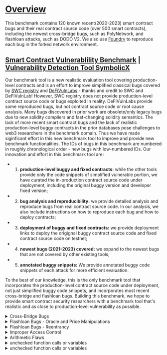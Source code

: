 # [Overview](https://github.com/sallywang147/attackDB/edit/webpage)

This benchmark contains 120 known recent(2020-2023) smart contract bugs and their real contract source code (over 500 smart contracts), including the newest cross-bridge bugs, such as PolyNetwork, and flashloan attacks, such as DODO V2. We also use [Foundry](https://github.com/foundry-rs/foundry) to reproduce each bug in the forked network environment. 

## [Smart Contract Vulnerablility Benchmark](https://github.com/sallywang147/attackDB) | [Vulnerability Detection Tool SymbolicX](https://github.com/sallywang147/symbolicX)

Our benchmark tool is a new realistic evaluation tool covering production-level contracts and is an effort to improve simplified classical bugs covered by [SWC registry](https://github.com/SmartContractSecurity/SWC-registry) and [DeFiVulnLabs](https://github.com/SunWeb3Sec/DeFiVulnLabs) - thanks and credit to SWC and DeFiVulnLab! However, SWC registry does not provide production-level contract source code or bugs exploited in reality. DeFiVulnLabs provide some reproduced bugs, but not contract source code or root cause analysis. Many bugs discovered in prior work are obsolete/only legacy bugs due to new solidity compilers and fast-changing solidity semantics. The lack of more recent smart contract bugs and the lack of realistic production-level buggy contracts in the prior databases pose challenges to web3 researchers in the benchmark domain. Thus we have made siginficant effort in this new benchmark tool to improve and provide new benchmark functionalities.  The IDs of bugs in this benchmark are numbered in roughly chronological order - new bugs with low-numbered IDs. Our innovation and effort in this benchmark tool are:
- 1) **production-level buggy and fixed contracts:** while the other tools provide only the code snippets of simplified vulnerable portion, we have curated the in-production contract source code under deployment, including the original buggy version and developer fixed version; 
- 2) **bug analysis and reproducibility:** we provide detailed analysis and reproduce bugs from real contract source code. In our analysis, we also include instructions on how to reproduce each bug and how to deploy contracts; 
- 3) **deployment of buggy and fixed contracts:** we provide deployment links to deploy the origignal buggy contract source code and fixed contract source code on testnet; 
- 4) **newest bugs (2021-2023) covered:** we expand to the newest bugs that are not covered by other existing tools;
- 5) **annotated buggy snippets:** We provide annotated buggy code snippets of each attack for more efficient evaluation.

To the best of our knowledge, this is the only benchmark tool that incorporates the production-level contract source code under deployment, not just simplified buggy code snippets, and incorporates most recent cross-bridge and flashloan bugs. Building this benchmark, we hope to provide smart contract security researchers with a benchmark tool that's realistic and as close to production-level vulnerability as possible. 

<details><summary> Cross-Bridge Bugs </summary>
<p>

Cross-Bridge Bugs

|ID  | Attacks       |loss($m)|buggy contracts | developer fixed contracts |annotated bug snippets  |reproduced bugs |  analysis|
|--- | ------------- |------- | ---------------- |-------------------|-------------------------| ---|---|
|001 | PolyNetwork   |   610  | [buggy source](https://github.com/polynetwork/eth-contracts/tree/c9212e4199432b0ea6e0defff390e804afe07a32)  | [developer fix](https://github.com/polynetwork/eth-contracts/tree/d491578ef9e49468e7e8d6011014040857ee5d77)     | [contrivedbug1.sol](https://github.com/sallywang147/attackDB/blob/main/polyattack/contrived.sol)                     |[bug vector1](https://github.com/sallywang147/attackDB/blob/main/polyattack/attack_vector.sol)|[Polynetwork Attack](https://github.com/sallywang147/attackDB/tree/main/polyattack)|
|002 | Qubit bridge  |   80   | [buggy source](https://github.com/ChainSafe/chainbridge-solidity/tree/cbfaf9c5d74486447e80a587acc2cd4457002ab3)               | [developer fix](https://github.com/ChainSafe/chainbridge-solidity/tree/2f29dd714a09f075bf6454518a1e57a6e5d55018)               | [contrivedbug2.sol](https://github.com/sallywang147/attackDB/blob/main/qbridgeattack/contrived.sol)                     | [bug vector2](https://github.com/sallywang147/attackDB/blob/main/qbridgeattack/attack_vector.sol) |[Qbridge Attack](https://github.com/sallywang147/attackDB/tree/main/qbridgeattack) |
|003 | Nomad Bridge  |   190  | [buggy source](https://github.com/nomad-xyz/monorepo/tree/6c6e965bec0ef1c1f4197d0510ecdc7e7a552386)               | [developer fix](  https://github.com/nomad-xyz/monorepo/tree/9876327bdf3b938fe9f331bf3ed4179790bf265c)             | [contrivedbug3.sol](https://github.com/sallywang147/attackDB/blob/main/nomadattack/contrived_bug.sol)                     | [bug vector3](https://github.com/sallywang147/attackDB/blob/main/nomadattack/attack_vector.sol) |[Nomad Bridge Attack](https://github.com/sallywang147/attackDB/tree/main/nomadattack) |
|004 | Meter.io      |   4.4  | [buggy source](https://github.com/Uniswap/v2-periphery/tree/0335e8f7e1bd1e8d8329fd300aea2ef2f36dd19f)               | [developer fix](https://github.com/Uniswap/v3-periphery/tree/6cce88e63e176af1ddb6cc56e029110289622317)               | [contrivedbug4.sol](https://github.com/sallywang147/attackDB/tree/main/meterattack)                     | [bug vector4](https://github.com/sallywang147/attackDB/blob/main/meterattack/attack_vector.sol) |[Meter Attack](https://github.com/sallywang147/attackDB/tree/main/meterattack) |
|005 | LIFI          |   600  |[buggy source](https://github.com/lifinance/contracts/tree/36f87e3999fdc0602ee5e959850553db4938fc08)               | [developer fix](https://github.com/lifinance/contracts/tree/aaf7af5f02bad2cc1f307b04444ef1e8d69621e6)               | [contrivedbug5.sol](https://github.com/sallywang147/attackDB/blob/main/lifiattack/contrived.sol)                     | [bug vector5](https://github.com/sallywang147/attackDB/blob/main/lifiattack/attack_vector.sol) |[LIFI Attack](https://github.com/sallywang147/attackDB/tree/main/lifiattack) |
|006 | ChainSwap 1   |   0.5  |[buggy source](https://github.com/sallywang147/attackDB/blob/main/chainswapAttack/bug.sol)              | [developer fix](https://github.com/makevoid/chainswap-contracts/tree/8678d78199b944a97ac5501fb95ba6f34a1cfcee)                | [contrivedbug6.sol](https://github.com/sallywang147/attackDB/blob/main/chainswapAttack/bug.sol)                    | [bug vector6](https://github.com/sallywang147/attackDB/blob/main/chainswapAttack/attack_vector.sol) |[ChainSwap Attack 1](https://github.com/sallywang147/attackDB/tree/main/chainswapAttack) |
|007 | ChainSwap 2   |   8    | see above              |  see above               |  see above      | [bug vector7](https://github.com/sallywang147/attackDB/blob/main/chainswapAttack2/swap-attack.sol) |[ChainSwap Attack 2](https://github.com/sallywang147/attackDB/tree/main/chainswapAttack2) |
|008 | AnySwap  |   1.4   | [buggy source](https://github.com/sallywang147/attackDB/blob/main/anyswapattack/buggy-contracts/anyswapv4.sol)               | [developer fix](https://github.com/sallywang147/attackDB/tree/main/anyswapattack/healthy-contracts)               | [contrivedbug8.sol](https://github.com/sallywang147/attackDB/blob/main/anyswapattack/contrivedbug.sol)                     | [bug vector8](https://github.com/sallywang147/attackDB/blob/main/anyswapattack/attack_vector.sol) |[AnySwap Attack](https://github.com/sallywang147/attackDB/tree/main/anyswapattack)|
</p>
</details>

<details><summary> Flashloan Bugs - Oracle and Price Manipulations </summary>
<p>

Flashloan Bugs - Oracle and Price Manipulations

|ID  | Attacks       |loss($m)|buggy contracts | developer fixed contracts |annotated bug snippets  |reproduced bugs |  analysis|
|--- | ------------- |------- | ---------------- |-------------------|-------------------------| ---|---|
|009 | MonoX  |   30   | [buggy source](https://github.com/sallywang147/attackDB/tree/main/monoswapattack/buggy-contracts)               | [developer fix](https://github.com/sallywang147/attackDB/tree/main/monoswapattack/healthy-contracts)               | [contrivedbug09.sol](https://github.com/sallywang147/attackDB/blob/main/monoswapattack/contrivedbug.sol)                     | [bug vector09](https://github.com/sallywang147/attackDB/blob/main/monoswapattack/attack_vector.sol) |[MonoX Finance Attack](https://github.com/sallywang147/attackDB/tree/main/monoswapattack) |
|010 | Cream Finance  |   130   | [buggy source](https://github.com/CreamFi/compound-protocol/tree/73939e7b6bf3a36fb9b39d41e259a97dc416e2a4)              | [developer fix](https://github.com/CreamFi/compound-protocol)               | [contrivedbug10.sol](https://github.com/sallywang147/attackDB/tree/main/creamfiattack/contrivedbug)                     | [bug vector10](https://github.com/sallywang147/attackDB/blob/main/creamfiattack/attack_vector.sol) |[Cream Finance Attack](https://github.com/sallywang147/attackDB/tree/main/creamfiattack) |
|011 | ElasticSwap  |   0.85   | [buggy source](https://github.com/ElasticSwap/elasticswap/tree/b9bf4b926d5b588e3347c38718b0780e88a57f47)               | [developer fix](https://github.com/sallywang147/attackDB/tree/main/elasticswsapattack/healthy-contracts)               | [contrivedbug11.sol](https://github.com/sallywang147/attackDB/blob/main/elasticswsapattack/contrivedbug.sol)                     | [bug vector11](https://github.com/sallywang147/attackDB/blob/main/elasticswsapattack/attack_vector.sol) |[ElasticSwap Attack](https://github.com/sallywang147/attackDB/new/main/elasticswsapattack) |
|012 | BGLD  |   0.18   | [buggy source](https://github.com/sallywang147/attackDB/tree/main/bgldattack/buggy-contracts)               | [developer fix](https://github.com/sallywang147/attackDB/tree/main/bgldattack/healthy-contracts)               | NA                     | [bug vector12](https://github.com/sallywang147/attackDB/blob/main/bgldattack/attack_vector.sol) |[BGLD Attack](https://github.com/sallywang147/attackDB/tree/main/bgldattack) |
|013 | UEarnPool  |  0.24  | [buggy source](https://github.com/sallywang147/attackDB/tree/main/uearnpoolattack/buggy-contracts)               | NA             | [contrivedbug13.sol](https://github.com/sallywang147/attackDB/blob/main/uearnpoolattack/contrived.sol)                     | [bug vector13](https://github.com/sallywang147/attackDB/blob/main/uearnpoolattack/attack_vector.sol) |[UEarnPool Attack](https://github.com/sallywang147/attackDB/new/main/uearnpoolattack) |
|014 | NXUSD  |   0.5   | [buggy source](https://github.com/sallywang147/attackDB/tree/main/nxattack/buggy-contracts)               | [developer fix](https://github.com/orbs-network/twap/tree/de53971be7fcac03d28440ac24dd4d486754e11c)               | [contrivedbug14.sol](https://github.com/sallywang147/attackDB/blob/main/nxattack/contrived.sol)    | [bug vector14](https://github.com/sallywang147/attackDB/blob/main/nxattack/attack_vector.sol) |[NXUSD Attack](https://github.com/sallywang147/attackDB/new/main/nxattack) |
|015 | ZoomPro Finance(similar to bug16: New Free Dao)  |   0.65   | [buggy source](https://github.com/sallywang147/attackDB/tree/main/zoomfiattack/buggy-contracts)               | [developer fix](https://github.com/sallywang147/attackDB/tree/main/zoomfiattack/healthy-contracts)               | [contrivedbug15.sol](https://github.com/sallywang147/attackDB/blob/main/zoomfiattack/contrived.sol)                     | [bug vector15](https://github.com/sallywang147/attackDB/blob/main/zoomfiattack/attack_vector.sol) |[ZoomPro Finance Attack](https://github.com/sallywang147/attackDB/tree/main/zoomfiattack) |
|016 | New Free Dao(similar to bug15)  |   150   | NA           | NA             | [contrivedbug16.sol](https://github.com/sallywang147/attackDB/blob/main/freedaoattack/contrived.sol)  | [bug vector16](https://github.com/sallywang147/attackDB/blob/main/freedaoattack/attack_vector.sol) |[New Free Dao Attack](https://github.com/sallywang147/attackDB/tree/main/freedaoattack) |
|017 |  Inverse Finance  |  7   | [buggy source](https://github.com/sallywang147/attackDB/tree/main/inversefiattack/buggy-contracts)               | NA               | [contrivedbug17.sol](https://github.com/sallywang147/attackDB/blob/main/inversefiattack/contrived.vy)    | [bug vector17](https://github.com/sallywang147/attackDB/blob/main/inversefiattack/attack_vector.sol) |[Inverse Finance Attack](https://github.com/sallywang147/attackDB/tree/main/inversefiattack) |
|018 | Fortress Loan |   3  | [buggy source](https://github.com/sallywang147/attackDB/tree/main/fortressattack/buggy-contracts)               | [developer fix](https://github.com/sallywang147/attackDB/tree/main/fortressattack/healthy-contracts)               | [contrivedbug18.sol](https://github.com/sallywang147/attackDB/blob/main/fortressattack/contrived.sol)                     | [bug vector18](https://github.com/sallywang147/attackDB/blob/main/fortressattack/attack_vector.sol) |[Fortress Loan Attack](https://github.com/sallywang147/attackDB/new/main/fortressattack) |
|019 | Saddle Finance  |   10   | [buggy source](https://github.com/saddle-finance/saddle-contract/tree/141a00e7ba0c5e8d51d8018d3c4a170e63c6c7c4)               | [developer fix](https://github.com/saddle-finance/saddle-contract/tree/8d33811817fdfb7a85da79e811fd811a536d36a7)               | [contrivedbug19.sol](https://github.com/sallywang147/attackDB/blob/main/saddleattack/contrived.sol)   | [bug vector19.0](https://github.com/sallywang147/attackDB/blob/main/saddleattack/attackvectors/attack_vector.sol) [bug vector19.1](https://github.com/Hephyrius/Immuni-Saddle-POC/tree/65537104393499b42c190f241e384ec7295168cd) |[Saddle Finance Attack](https://github.com/sallywang147/attackDB/tree/main/saddleattack) |
|020 | PancakeBunny   |   200   | [buggy source](https://github.com/PancakeBunny-finance/Bunny/tree/5951575e0d74afc335259965a2727ff284a3f293)  | [developer fix](https://github.com/PancakeBunny-finance/Bunny/tree/0e3aeaecbc8493668abb4801af0f3c3ad3b9a829)               | [contrivedbug17.sol](https://github.com/sallywang147/attackDB/blob/main/pbattack/contrived.sol)    | [bug vector16](https://github.com/sallywang147/attackDB/blob/main/pbattack/attack_vector.sol) |[PancakeBunny  Attack](https://github.com/sallywang147/attackDB/new/main/pbattack) |
|021 | WaultFinance |   0.5   | [buggy source](https://github.com/sallywang147/attackDB/tree/main/waultattack/buggy-contracts)               | [developer fix](https://github.com/WaultFinance/WAULT)               | [contrivedbug21.sol](https://github.com/sallywang147/attackDB/blob/main/waultattack/contrived.sol)                    | [bug vector21](https://github.com/sallywang147/attackDB/blob/main/waultattack/attack_vector.sol)|[WaultFinance Attack](https://github.com/sallywang147/attackDB/new/main/waultattack) |
|022 | Nimbus Liquidity(similar attacks: INUKO, BXH)   |  0.76 | [buggy source](https://github.com/sallywang147/attackDB/tree/main/nimbusattack)               | NA              | NA                  | [bug vector22](https://github.com/sallywang147/attackDB/blob/main/nimbusattack/attack_vector.sol) |[Nimbus Attack](https://github.com/sallywang147/attackDB/tree/main/nimbusattack) |
|023 | oneRing Finance  |   2   | not public            | NA              | NA                     | [bug vector23](https://github.com/sallywang147/attackDB/blob/main/oneringattack/attack_vector.sol) |[oneRing Finance Attack](https://github.com/sallywang147/attackDB/tree/main/oneringattack) |
|024 | MUBank(similar attacks: AES, BBOX)  |   0.5   | NA               | NA              | NA                    | [bug vector24](https://github.com/sallywang147/attackDB/blob/main/mubankattack/attack_vector.sol) |[MuBank Attack](https://github.com/sallywang147/attackDB/tree/main/mubankattack) |

</p>
</details>

<details><summary> Flashloan Bugs - Reentrancy  </summary>
<p>

Flashloan Bugs - Reentrancy 

|ID  | Attacks       |loss($m)|buggy contracts | developer fixed contracts |annotated bug snippets  |reproduced bugs |  analysis|
|--- | ------------- |------- | ---------------- |-------------------|-------------------------| ---|---|
|025 | Jay  |   0.18   | [buggy source](https://github.com/sallywang147/attackDB/tree/main/jayattack/buggy-contracts)               | [developer fix](https://github.com/sallywang147/attackDB/tree/main/jayattack/healthy-contracts)               | [contrivedbug25.sol](https://github.com/sallywang147/attackDB/blob/main/jayattack/contrived.sol) | [bug vector25](https://github.com/sallywang147/attackDB/blob/main/jayattack/attack_vector.sol) |[Jay Attack](https://github.com/sallywang147/attackDB/tree/main/jayattack) |
|026 | DFX  |   5   | [buggy source](https://github.com/dfx-finance/protocol-v1-deprecated/tree/5fbeac837e57ded52e25572390a90c189ef363b1)               | [developer fix](https://github.com/sallywang147/attackDB/tree/main/dfxattack/healthy-contracts)               | [contrivedbug26.sol](https://github.com/sallywang147/attackDB/blob/main/dfxattack/contrived.sol)   | [bug vector26](https://github.com/sallywang147/attackDB/blob/main/dfxattack/attack_vector.sol) |[DFX Attack](https://github.com/sallywang147/attackDB/new/main/dfxattack) |
|027 | Market  |   0.18   | [buggy source](https://github.com/curvefi/curve-contract/tree/b0bbf77f8f93c9c5f4e415bce9cd71f0cdee960e)               | [developer fix](https://github.com/sallywang147/attackDB/tree/main/marketattack/healthy-contracts)               | NA                  | [bug vector27](https://github.com/sallywang147/attackDB/blob/main/marketattack/attack_vector.sol) |[Market Attack](https://github.com/sallywang147/attackDB/new/main/marketattack) |
|028 | Omni  |   1.5   | [buggy source](https://github.com/sallywang147/attackDB/tree/main/omniattack/buggy-contracts)              | [developer fix](https://github.com/aave/aave-v3-core/tree/ecf60cf42b381b6e2332b91e906d262a071ea144)               | [contrivedbug28.sol](https://github.com/sallywang147/attackDB/blob/main/omniattack/contrived.sol)                     | [bug vector28](https://github.com/sallywang147/attackDB/blob/main/omniattack/attack_vector.sol) |[Omni Attack](https://github.com/sallywang147/attackDB/tree/main/omniattack) |
|029 | Fei Protocol  |   80   | [buggy source](https://github.com/fei-protocol/fei-protocol-core/tree/3b4095a69ca8687f46640f8a40df75e0711f2117)               | [developer fix](https://github.com/fei-protocol/fei-protocol-core/tree/be704ad65a84edfafcc09e3e5fa78865f6a1de18)            | [contrivedbug29.sol](https://github.com/sallywang147/attackDB/blob/main/feiattack/contrived.sol)                     | [bug vector29](https://github.com/sallywang147/attackDB/blob/main/feiattack/attack_vector.sol) |[Fei Protocol Attack](https://github.com/sallywang147/attackDB/tree/main/feiattack) |
|030 | Beanstalk  |   182   | [buggy source](https://github.com/BeanstalkFarms/Beanstalk/tree/7dd0f77e44fe157f294e363bc4b69d8cb1c9f6bb)               | [developer fix](https://github.com/sallywang147/attackDB/tree/main/beanstalkattack/healthy-contracts)              | [contrivedbug30.sol](https://github.com/sallywang147/attackDB/blob/main/beanstalkattack/contrived.sol)                    | [bug vector30](https://github.com/sallywang147/attackDB/blob/main/beanstalkattack/attack_vector.sol) |[Beanstalk Attack](https://github.com/sallywang147/attackDB/blob/main/beanstalkattack/attack_vector.sol) |
|031 | n00dleSwap  |   0.29   | [buggy source](https://github.com/sallywang147/attackDB/tree/main/noodleattack/buggy-contracts)               | [developer fix](https://github.com/sallywang147/attackDB/tree/main/noodleattack/healthy-contracts)               | [contrivedbug31.sol](https://github.com/sallywang147/attackDB/blob/main/noodleattack/contrived.sol)                     | [bug vector31](https://github.com/sallywang147/attackDB/blob/main/noodleattack/attack_vector.sol) |[n00dleSwap Attack](https://github.com/sallywang147/attackDB/tree/main/noodleattack) |
|032 | Revest Finance  |   11.2   | [buggy source](https://github.com/Revest-Finance/RevestContracts/tree/2cab8107b9f570bcfae93df3b928bb5fef3797ef)               | [developer fix](https://github.com/Revest-Finance/RevestContracts/tree/59b533221f62a9a422a2443f2c34060b4c3fd3d1)               | [contrivedbug32.sol](https://github.com/sallywang147/attackDB/blob/main/revestattack/contrived.sol)   | [bug vector32](https://github.com/sallywang147/attackDB/blob/main/revestattack/attack_vector.sol) |[Revest Finance Attack](https://github.com/sallywang147/attackDB/tree/main/revestattack) |
|033 | Hundred Finance  |   11   | [buggy source1-ERC677](https://github.com/smartcontractkit/LinkToken/tree/8fd6d624d981e39e6e3f55a72732deb9f2f832d9) [buggy source2-Ctoken](https://github.com/compound-finance/compound-protocol/blob/compound/2.31-rc0/contracts/CToken.sol)  | [developer fix](https://github.com/sallywang147/attackDB/tree/main/hundredattack/healthy-contracts)              | [contrivedbug33.sol](https://github.com/sallywang147/attackDB/blob/main/hundredattack/contrived.sol)  | [bug vector33](https://github.com/sallywang147/attackDB/blob/main/hundredattack/attack_vector.sol) |[Hundred Finance Attack](https://github.com/sallywang147/attackDB/blob/main/hundredattack/README.md) |
|034 | Paraluni  |   1.7   | [buggy source](https://github.com/paraluni/para-contract/tree/1c2737558198e55662b98340a437608f4f0c8ac6)      | TBA      | [contrivedbug34.sol](https://github.com/sallywang147/attackDB/blob/main/paraluniattack/contrived.sol)                     | [bug vector34](https://github.com/sallywang147/attackDB/blob/main/paraluniattack/attack_vector.sol) |[Paraluni Attack](https://github.com/sallywang147/attackDB/blob/main/paraluniattack/README.md) |
|035 | Bacon Protocol  |   1   | destructed    |  destructed             | NA                    | [bug vector35](https://github.com/sallywang147/attackDB/blob/main/baconattack/attack_vector.sol) |[Bacon Attack](https://github.com/sallywang147/attackDB/tree/main/baconattack) |
|036 | Visor Finance  |   8.2   | [buggy source](https://github.com/sallywang147/attackDB/tree/main/visorattack/buggy-contracts)               | [developer fix](https://github.com/VisorFinance/hypervisor/tree/01d896d79ef8c0498d3b3cdfe2abc64c66555fb4)               | [contrivedbug36.sol](https://github.com/sallywang147/attackDB/blob/main/visorattack/contrived.sol)   | [bug vector36](https://github.com/sallywang147/attackDB/blob/main/visorattack/attack_vector.sol) |[Visor Attack](https://github.com/sallywang147/attackDB/tree/main/visorattack) |
|037 | Grim Finance  |   30   | [buggy source](https://github.com/sallywang147/attackDB/tree/main/grimattack/buggy-contracts)               | [developer fix](https://github.com/sallywang147/attackDB/tree/main/grimattack/healthy-contracts)               | [contrivedbug37.sol](https://github.com/sallywang147/attackDB/blob/main/grimattack/contrived.sol)  | [bug vector37](https://github.com/sallywang147/attackDB/blob/main/grimattack/attack_vector.sol) | [Grim finance Attack](https://github.com/sallywang147/attackDB/tree/main/grimattack) |
|038 | XSurge  |   31  | [buggy source](https://github.com/sallywang147/attackDB/tree/main/xsurgeattack/buggy-contracts)               | [developer fix](https://github.com/sallywang147/attackDB/tree/main/xsurgeattack/healthy-contract)              | [contrivedbug38.sol](https://github.com/sallywang147/attackDB/blob/main/xsurgeattack/contrived.sol)                  | [bug vector38](https://github.com/sallywang147/attackDB/blob/main/xsurgeattack/attack_vector.sol) |[XSurge Attack](https://github.com/sallywang147/attackDB/tree/main/xsurgeattack) |
|039 | Rari Capital  |   80   | [buggy source](https://github.com/sallywang147/attackDB/tree/main/rariattack/buggy-contracts)              | [developer fix](https://github.com/sallywang147/attackDB/tree/main/rariattack/healthy-contracts)               | [contrivedbug39.sol](https://github.com/sallywang147/attackDB/blob/main/rariattack/contrived.sol)                     | [bug vector39](https://github.com/sallywang147/attackDB/blob/main/rariattack/attack_vector.sol) |[Rari Capital Attack](https://github.com/sallywang147/attackDB/tree/main/rariattack) |
|040 | Value Defi  |   7.4   | [buggy source](https://github.com/valuedefi/vaults/tree/dba5c437e721c11d51844f67f46dffd1dcdcbb57)              | [developer fix](https://github.com/valuedefi/vaults/tree/dba5c437e721c11d51844f67f46dffd1dcdcbb57)            | TBA                 | [bug vector40](https://github.com/sallywang147/attackDB/blob/main/valueattack/attack_vector.sol) |[Value Defi Attack](https://github.com/sallywang147/attackDB/tree/main/valueattack) |
|041 | DODO Finance  |   3.8   | [buggy source](https://github.com/DODOEX/dodo-smart-contract/tree/master/contracts)               | [developer fix](https://github.com/DODOEX/contractV2)               | [contrivedbug41.sol](https://github.com/sallywang147/attackDB/blob/main/dodoattack/contrived.sol)             | [bug vector41](https://github.com/sallywang147/attackDB/blob/main/dodoattack/attack_vector.sol) |[DODO Finance Attack](https://github.com/sallywang147/attackDB/tree/main/dodoattack) |
|042 | Harvest Finance  |   34  | [buggy source](https://github.com/harvest-finance/harvest/tree/c3376f9a0a86ca67e1c891ffe451b70f2f4d970d)               | [developer fix](https://github.com/harvest-finance/harvest/tree/master)              | [contrivedbug42.sol](https://github.com/sallywang147/attackDB/blob/main/harvestattack/contrived.sol)   | [bug vector42](https://github.com/sallywang147/attackDB/blob/main/harvestattack/attack_vector.sol) |[Harvest Finance Attack](https://github.com/sallywang147/attackDB/blob/main/harvestattack/README.md) |
|043 | MidasCapital  |  0.65  | TBA   | TBA   | TBA                    | [bug vector43](https://github.com/sallywang147/attackDB/blob/main/midasattack/attack_vector.sol) |[MidasCapital Attack](https://github.com/sallywang147/attackDB/tree/main/midasattack) |

</p>
</details>

<details><summary> Improper Access Control </summary>
<p>

Improper Access Control 

|ID  | Attacks       |loss($m)|buggy contracts | developer fixed contracts |annotated bug snippets  |reproduced bugs |  analysis|
|--- | ------------- |------- | ---------------- |-------------------|-------------------------| ---|---|
|044 | SushiSwap Miso  |   3   | [buggy source](https://github.com/code-423n4/contracts/tree/adb2eae86af1843690daec295f6d43612f9d0d44)   | [developer fix](https://github.com/code-423n4/contracts/tree/adb2eae86af1843690daec295f6d43612f9d0d44)  | [contrivedbug44sol](https://github.com/sallywang147/attackDB/blob/main/sushiattack/contrived.sol)                    | [bug vector9](https://github.com/sallywang147/attackDB/blob/main/sushiattack/attack_vector.sol) |[SushiSwap Miso Attack](https://github.com/sallywang147/attackDB/tree/main/sushiattack) |
|045 | Uerii Token  |   0.02  | [buggy source](https://github.com/sallywang147/attackDB/tree/main/uriiattack/buggy-contracts)               | Zero Day Bug    | [contrivedbug4x.sol](https://github.com/sallywang147/attackDB/blob/main/uriiattack/contrived.sol)                     | [bug vector45](https://github.com/sallywang147/attackDB/blob/main/uriiattack/attack_vector.sol) |[Uerii Token Attack](https://github.com/sallywang147/attackDB/tree/main/uriiattack) |
|046 | TempleDao  |   2.3   | [buggy source](https://github.com/sallywang147/attackDB/tree/main/templedaoattack/buggy-contracts)      | [developer fix](https://github.com/TempleDAO/temple/tree/8be39a6fd9a58f0bb3c490e014e0efe4d90d1116)               | [contrivedbug46.sol](https://github.com/sallywang147/attackDB/blob/main/templedaoattack/contrived.sol)                     | [bug vector46](https://github.com/sallywang147/attackDB/blob/main/templedaoattack/attack_vector.sol) |[TempleDao Attack](https://github.com/sallywang147/attackDB/tree/main/templedaoattack) |
|047 | BabySwap  |   NA   | [buggy source](https://github.com/babyswap/baby-swap-contract/tree/4327fe791b103f4eadf0b6ccb5e7136872233af9)               | [developer fix](https://github.com/sallywang147/attackDB/tree/main/babyswapattack/healthy-contracts)               | [contrivedbug47.sol](https://github.com/sallywang147/attackDB/blob/main/babyswapattack/contrived.sol)                     | [bug vector47](https://github.com/sallywang147/attackDB/blob/main/babyswapattack/attack_vector.sol) |[BabySwap Attack](https://github.com/sallywang147/attackDB/tree/main/babyswapattack) |
|048 | Ragnarok  |   0.44   | [buggy source](https://github.com/sallywang147/attackDB/tree/main/ragnarokattack/buggy-contracts)               | [developer fix](https://github.com/sallywang147/attackDB/tree/main/ragnarokattack/healthy-contracts)               | [contrivedbug48.sol](https://github.com/sallywang147/attackDB/blob/main/ragnarokattack/contrived.sol)                     | [bug vector48](https://github.com/sallywang147/attackDB/blob/main/ragnarokattack/attack_vector.sol) |[Ragnarok Attack](https://github.com/sallywang147/attackDB/tree/main/ragnarokattack) |
|049 | Shadow Fi  |   1   | [buggy source](https://github.com/sallywang147/attackDB/tree/main/shadowfiattack/buggy-contracts)               | [developer fix](https://github.com/sallywang147/attackDB/tree/main/shadowfiattack/healthy-contracts)               | [contrivedbug49.sol](https://github.com/sallywang147/attackDB/blob/main/shadowfiattack/contrived.sol)    | [bug vector49](https://github.com/sallywang147/attackDB/blob/main/shadowfiattack/attack_vector.sol) |[Shadow Fi Attack](https://github.com/sallywang147/attackDB/tree/main/shadowfiattack) |
|050 | FlippazOne  | 0.5  | [buggy source](https://github.com/sallywang147/attackDB/tree/main/flipattack/buggy-contracts)               | [developer fix](https://github.com/sallywang147/attackDB/tree/main/flipattack/healthy-contracts)               | [contrivedbug50.sol](https://github.com/sallywang147/attackDB/blob/main/flipattack/contrived.sol)                     | [bug vector50](https://github.com/sallywang147/attackDB/blob/main/flipattack/attack_vector.sol) |[FlippazOne Attack](https://github.com/sallywang147/attackDB/tree/main/flipattack) |
|051 | GYMNetwork |   2.1   | [buggy source](https://github.com/sallywang147/attackDB/tree/main/gymnattack/buggy-contracts)  | [developer fix](https://github.com/sallywang147/attackDB/tree/main/gymnattack/healthy-contracts)           | [contrivedbug51.sol](https://github.com/sallywang147/attackDB/blob/main/gymnattack/contrived.sol)  | [bug vector51](https://github.com/sallywang147/attackDB/blob/main/gymnattack/attack_vector.sol) |[GYMNetwork Attack](https://github.com/sallywang147/attackDB/tree/main/gymnattack) |
|052 | Rikkei Finance  |  1.1   | [buggy source](https://github.com/sallywang147/attackDB/tree/main/rikkeiattack/buggy-contracts)| [developer fix](https://github.com/sallywang147/attackDB/tree/main/rikkeiattack/healthy-contracts) | [contrivedbug52.sol](https://github.com/sallywang147/attackDB/blob/main/rikkeiattack/contrived.sol)   | [bug vector52](https://github.com/sallywang147/attackDB/blob/main/rikkeiattack/attack_vector.sol) |[Rikkei Finance Attack](https://github.com/sallywang147/attackDB/tree/main/rikkeiattack) | 
|053 | Sandbox Land  |   Zero Day   | [buggy source](https://github.com/sallywang147/attackDB/tree/main/sandboxattack/buggy-contracts)               | [developer fix](https://github.com/sallywang147/attackDB/tree/main/sandboxattack/healthy-contracts)      | [contrivedbug53.sol](https://github.com/sallywang147/attackDB/blob/main/sandboxattack/contrived.sol)  | [bug vector53](https://github.com/sallywang147/attackDB/blob/main/sandboxattack/attack_vector.sol) |[Sandbox Land Attack](https://github.com/sallywang147/attackDB/tree/main/sandboxattack) |
|054 | Immune Fi  |  Zero day   | [buggy source](https://github.com/88mphapp/88mph-contracts/tree/a4c48d61661ae3d8ce5aadfda6e4de27c4f07a9e)               | [developer fix](https://github.com/88mphapp/88mph-contracts/tree/f4886f318d07e46e0f947d93354413711be1921c)  | [contrivedbug54.sol](https://github.com/sallywang147/attackDB/blob/main/immunefiattack/contrived.sol)     | [bug vector54](https://github.com/sallywang147/attackDB/blob/main/immunefiattack/attack_vector.sol) |[Immune Fi Attack](https://github.com/sallywang147/attackDB/tree/main/immunefiattack) |
|055 | Bancor Protocol  |   0.5   | [buggy source](https://github.com/sallywang147/attackDB/tree/main/bancorattack/buggy-contracts)               | [developer fix](https://github.com/bancorprotocol/contracts-v3/tree/bcf9501f00a9937b25de1710c55be0d254255b63)               | [contrivedbug5x.sol](https://github.com/sallywang147/attackDB/blob/main/bancorattack/contrived.sol)                     | [bug vector5x](https://github.com/sallywang147/attackDB/blob/main/bancorattack/attack_vector.sol) |[Bancor Protocol Attack](https://github.com/sallywang147/attackDB/blob/main/bancorattack/README.md) |

</p>
</details>

<details><summary> Arithmetic Flaws </summary>
<p>

Interger Overflow 
 
|ID  | Attacks  |loss($m)|buggy contracts | developer fixed contracts |annotated bug snippets  |reproduced bugs |  analysis|
|--- | ------------- |------- | ---------------- |-------------------|-------------------------| ---|---|
|056 |  Beauty Chain  |   900   | [buggy source](https://github.com/sallywang147/attackDB/tree/main/beautyattack/buggy-contracts)               | [developer fix](https://github.com/sallywang147/attackDB/tree/main/beautyattack/healthy-contracts)               | [contrivedbug56.0.sol](https://github.com/sallywang147/attackDB/blob/main/beautyattack/contrived.sol) [contrivedbug56.1.sol](https://swcregistry.io/docs/SWC-101#integer-overflow-mulsol)     | [bug vector56](https://github.com/sallywang147/attackDB/blob/main/beautyattack/attack_vector.sol) |[ Beauty Chain Attack](https://github.com/sallywang147/attackDB/tree/main/beautyattack) |

 Interger Underflow 
 
|ID  | Attacks  |loss($m)|buggy contracts | developer fixed contracts |annotated bug snippets  |reproduced bugs |  analysis|
|--- | ------------- |------- | ---------------- |-------------------|-------------------------| ---|---|
|057 |  Umbrella Network   |   0.7  | [buggy source](https://github.com/sallywang147/overture/tree/12c87f697a644fc02e001f3ec7fb379792ac4ce0)               | [developer fix](https://github.com/umbrella-network/overture/tree/12c87f697a644fc02e001f3ec7fb379792ac4ce0)               | [contrivedbug57.sol](https://github.com/sallywang147/attackDB/blob/main/umbrellaattack/contrived.sol)                     | [bug vector57](https://github.com/sallywang147/attackDB/blob/main/umbrellaattack/attack_vector.sol) |[Umbrella Network  Attack](https://github.com/sallywang147/attackDB/tree/main/umbrellaattack) |
 
Miscalculations 
 
|ID  | Attacks  |loss($m)|buggy contracts | developer fixed contracts |annotated bug snippets  |reproduced bugs |  analysis|
|--- | ------------- |------- | ---------------- |-------------------|-------------------------| ---|---|
|058 | VFT  |   0.6   | [buggy source](https://github.com/sallywang147/attackDB/blob/main/vftattack/NRBTCToken.sol)               | [developer fix]()               | [contrivedbug58.sol](https://github.com/sallywang147/attackDB/blob/main/vftattack/contrived.sol)                     | [bug vector5x](https://github.com/sallywang147/attackDB/blob/main/vftattack/attack_vector.sol) |[VFT Attack](https://github.com/sallywang147/attackDB/tree/main/vftattack) |
|059 | RL  |   Unknown   | [buggy source](https://bscscan.com/address/0x4bbfae575dd47bcfd5770ab4bc54eb83db088888#code)   | [developer fix]()               | [contrivedbug59.sol]()          | [bug vector59](https://github.com/sallywang147/attackDB/blob/main/rlattack/attack_vector.sol) |[RL Attack](https://github.com/sallywang147/attackDB/tree/main/rlattack) |
|060 | DPC  |   1  | [buggy source]()               | [developer fix]()               | [contrivedbug60.sol]()                     | [bug vector6x]() |[DPC Attack]() |
|061 | MEV Bot  |   2   | [buggy source]()               | [developer fix]()               | [contrivedbug61.sol]()                     | [bug vector61]() |[MEV Bot Attack]() |
|062 | YYDS  |   10   | [buggy source]()               | [developer fix]()               | [contrivedbug62.sol]()                     | [bug vector62]() |[YYDS Attack]() |
|063 | SNOOD  |   0.5   | [buggy source]()               | [developer fix]()               | [contrivedbug63.sol]()                    | [bug vector63]() |[SNOOD  Attack]() |
|064 | BRA |   0.23   | [buggy source]()               | [developer fix]()               | [contrivedbug64.sol]()                     | [bug vector64]() |[BRA Attack]() |
 </p>
</details>

<details><summary> unchecked function calls or variables </summary>
<p>
 
unchecked function calls or variables
 
|ID  | Attacks  |loss($m)|buggy contracts | developer fixed contracts |annotated bug snippets  |reproduced bugs |  analysis|
|--- | ------------- |------- | ---------------- |-------------------|-------------------------| ---|---|
|065 | OmniState  |   0.7   | [buggy source]()               | [developer fix]()               | [contrivedbug65.sol]()                     | [bug vector65]() |[OmniState Attack]() |
|066 | XXX  |   XX   | [buggy source]()               | [developer fix]()               | [contrivedbug66.sol]()                     | [bug vector66]() |[XX Attack]() |

 </p>
</details>

<details><summary> unchecked function calls or variables </summary>
<p>
 
unchecked function calls or variables
 
|ID  | Attacks  |loss($m)|buggy contracts | developer fixed contracts |annotated bug snippets  |reproduced bugs |  analysis|
|--- | ------------- |------- | ---------------- |-------------------|-------------------------| ---|---|
|06X | XXX  |   XX   | [buggy source]()               | [developer fix]()               | [contrivedbug6x.sol]()                     | [bug vector6x]() |[XX Attack]() |
|06X | XXX  |   XX   | [buggy source]()               | [developer fix]()               | [contrivedbug6x.sol]()                     | [bug vector6x]() |[XX Attack]() |

 </p>
</details>
 
